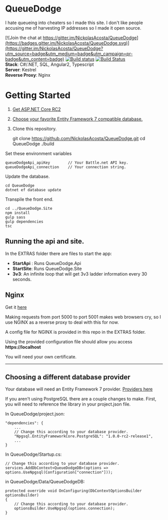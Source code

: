 # QueueDodge
I hate queueing into cheaters so I made this site.
I don't like people accusing me of harvesting IP addresses so I made it open source.

[![Join the chat at https://gitter.im/NickolasAcosta/QueueDodge](https://badges.gitter.im/NickolasAcosta/QueueDodge.svg)](https://gitter.im/NickolasAcosta/QueueDodge?utm_source=badge&utm_medium=badge&utm_campaign=pr-badge&utm_content=badge)
[![Build status](https://ci.appveyor.com/api/projects/status/8nxyi7dli2mrukxb?svg=true)](https://ci.appveyor.com/project/NickolasAcosta/queuedodge)
[![Build Status](https://travis-ci.org/NickolasAcosta/QueueDodge.svg?branch=master)](https://travis-ci.org/NickolasAcosta/QueueDodge)  
**Stack**: C#/.NET, SQL, Angular2, Typescript  
**Server**: Kestrel  
**Reverse Proxy**: Nginx

# Getting Started

1. [Get ASP.NET Core RC2](https://www.microsoft.com/net/core#windows)
2. [Choose your favorite Entity Framework 7 compatible database.](http://ef.readthedocs.org/en/latest/providers/)
3. Clone this repository.


    git clone https://github.com/NickolasAcosta/QueueDodge.git
    cd QueueDodge
    ./build

Set these environment variables

    queueDodgeApi_apiKey        // Your Battle.net API key.
    queueDodgeApi_connection    // Your connection string.

Update the database.

    cd QueueDodge
    dotnet ef database update

Transpile the front end.

    cd ../QueueDodge.Site
    npm install
    gulp sass
    gulp dependencies
    tsc

## Running the api and site.
In the EXTRAS folder there are files to start the app:

 - **StartApi** : Runs QueueDodge.Api 
 - **StartSite**:  Runs QueueDodge.Site 
 - **3v3**:  An infinite loop that will get 3v3 ladder information every 30 seconds.

## Nginx
Get it [here](http://nginx.org/)

Making requests from port 5000 to port 5001 makes web browsers cry, so I use NGINX as a reverse proxy to deal with this for now.

A config file for NGINX is provided in this repo in the EXTRAS folder.

Using the provided configuration file should allow you access **https://localhost**

You will need your own certificate.

---

## Choosing a different database provider
Your database will need an Entity Framework 7 provider.  [Providers here](http://docs.efproject.net/en/latest/providers/index.html)

If you aren't using PostgreSQL there are a couple changes to make.  First, you will need to reference the library in your project.json file.

In QueueDodge/project.json:

    "dependencies": {
        ...
        // Change this according to your database provider.
        "Npgsql.EntityFrameworkCore.PostgreSQL": "1.0.0-rc2-release1",
        ...
    }

In QueueDodge/Startup.cs:

    // Change this according to your database provider.
    services.AddDbContext<QueueDodgeDB>(options => options.UseNpgsql(Configuration["connection"]));


in QueueDodge/Data/QueueDodgeDB:

    protected override void OnConfiguring(DbContextOptionsBuilder optionsBuilder)
    {
        // Change this according to your database provider.
        optionsBuilder.UseNpgsql(options.connection);
    }

